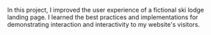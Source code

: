 In this project, I improved the user experience of a fictional ski lodge landing page. I learned the best practices and implementations for demonstrating interaction and interactivity to my website's visitors.
